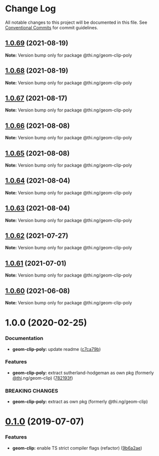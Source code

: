 # Change Log

All notable changes to this project will be documented in this file.
See [Conventional Commits](https://conventionalcommits.org) for commit guidelines.

## [1.0.69](https://github.com/thi-ng/umbrella/compare/@thi.ng/geom-clip-poly@1.0.68...@thi.ng/geom-clip-poly@1.0.69) (2021-08-19)

**Note:** Version bump only for package @thi.ng/geom-clip-poly





## [1.0.68](https://github.com/thi-ng/umbrella/compare/@thi.ng/geom-clip-poly@1.0.67...@thi.ng/geom-clip-poly@1.0.68) (2021-08-19)

**Note:** Version bump only for package @thi.ng/geom-clip-poly





## [1.0.67](https://github.com/thi-ng/umbrella/compare/@thi.ng/geom-clip-poly@1.0.66...@thi.ng/geom-clip-poly@1.0.67) (2021-08-17)

**Note:** Version bump only for package @thi.ng/geom-clip-poly





## [1.0.66](https://github.com/thi-ng/umbrella/compare/@thi.ng/geom-clip-poly@1.0.65...@thi.ng/geom-clip-poly@1.0.66) (2021-08-08)

**Note:** Version bump only for package @thi.ng/geom-clip-poly





## [1.0.65](https://github.com/thi-ng/umbrella/compare/@thi.ng/geom-clip-poly@1.0.64...@thi.ng/geom-clip-poly@1.0.65) (2021-08-08)

**Note:** Version bump only for package @thi.ng/geom-clip-poly





## [1.0.64](https://github.com/thi-ng/umbrella/compare/@thi.ng/geom-clip-poly@1.0.63...@thi.ng/geom-clip-poly@1.0.64) (2021-08-04)

**Note:** Version bump only for package @thi.ng/geom-clip-poly





## [1.0.63](https://github.com/thi-ng/umbrella/compare/@thi.ng/geom-clip-poly@1.0.62...@thi.ng/geom-clip-poly@1.0.63) (2021-08-04)

**Note:** Version bump only for package @thi.ng/geom-clip-poly





## [1.0.62](https://github.com/thi-ng/umbrella/compare/@thi.ng/geom-clip-poly@1.0.61...@thi.ng/geom-clip-poly@1.0.62) (2021-07-27)

**Note:** Version bump only for package @thi.ng/geom-clip-poly





## [1.0.61](https://github.com/thi-ng/umbrella/compare/@thi.ng/geom-clip-poly@1.0.60...@thi.ng/geom-clip-poly@1.0.61) (2021-07-01)

**Note:** Version bump only for package @thi.ng/geom-clip-poly





## [1.0.60](https://github.com/thi-ng/umbrella/compare/@thi.ng/geom-clip-poly@1.0.59...@thi.ng/geom-clip-poly@1.0.60) (2021-06-08)

**Note:** Version bump only for package @thi.ng/geom-clip-poly





# 1.0.0 (2020-02-25)


### Documentation

* **geom-clip-poly:** update readme ([c7ca79b](https://github.com/thi-ng/umbrella/commit/c7ca79b7e5e3d6badca2baa79fef8870ad9f9309))


### Features

* **geom-clip-poly:** extract sutherland-hodgeman as own pkg (formerly [@thi](https://github.com/thi).ng/geom-clip) ([782193f](https://github.com/thi-ng/umbrella/commit/782193f2fc06c18a564d5b983839f55b9143b4f7))


### BREAKING CHANGES

* **geom-clip-poly:** extract as own pkg (formerly @thi.ng/geom-clip)





# [0.1.0](https://github.com/thi-ng/umbrella/compare/@thi.ng/geom-clip@0.0.19...@thi.ng/geom-clip@0.1.0) (2019-07-07)

### Features

* **geom-clip:** enable TS strict compiler flags (refactor) ([9b6a2ae](https://github.com/thi-ng/umbrella/commit/9b6a2ae))
